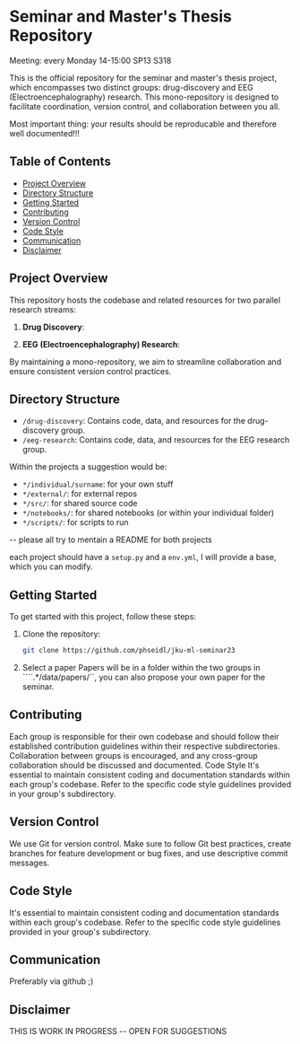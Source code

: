 # Seminar and Master's Thesis Repository

Meeting: every Monday 14-15:00 SP13 S318


This is the official repository for the seminar and master's thesis project, which encompasses two distinct groups: drug-discovery and EEG (Electroencephalography) research. This mono-repository is designed to facilitate coordination, version control, and collaboration between you all.

Most important thing:
your results should be reproducable and therefore well documented!!!

## Table of Contents

- [Project Overview](#project-overview)
- [Directory Structure](#directory-structure)
- [Getting Started](#getting-started)
- [Contributing](#contributing)
- [Version Control](#version-control)
- [Code Style](#code-style)
- [Communication](#communication)
- [Disclaimer](#disclaimer)

## Project Overview

This repository hosts the codebase and related resources for two parallel research streams:

1. **Drug Discovery**: 

2. **EEG (Electroencephalography) Research**: 

By maintaining a mono-repository, we aim to streamline collaboration and ensure consistent version control practices.

## Directory Structure

- `/drug-discovery`: Contains code, data, and resources for the drug-discovery group.
- `/eeg-research`: Contains code, data, and resources for the EEG research group.

Within the projects a suggestion would be:
- `*/individual/surname`: for your own stuff
- `*/external/`: for external repos
- `*/src/`: for shared source code
- `*/notebooks/`: for shared notebooks (or within your individual folder)
- `*/scripts/`: for scripts to run

-- 
please all try to mentain a README for both projects

each project should have a `setup.py` and a `env.yml`, I will provide a base, which you can modify.

## Getting Started

To get started with this project, follow these steps:

1. Clone the repository:

   ```bash
   git clone https://github.com/phseidl/jku-ml-seminar23

2. Select a paper
Papers will be in a folder within the two groups in ````.*/data/papers/``, you can also propose your own paper for the seminar.

## Contributing

Each group is responsible for their own codebase and should follow their established contribution guidelines within their respective subdirectories.
Collaboration between groups is encouraged, and any cross-group collaboration should be discussed and documented.
Code Style
It's essential to maintain consistent coding and documentation standards within each group's codebase. Refer to the specific code style guidelines provided in your group's subdirectory.

## Version Control

We use Git for version control. Make sure to follow Git best practices, create branches for feature development or bug fixes, and use descriptive commit messages.

## Code Style

It's essential to maintain consistent coding and documentation standards within each group's codebase. Refer to the specific code style guidelines provided in your group's subdirectory.

## Communication

Preferably via github ;)

## Disclaimer

THIS IS WORK IN PROGRESS -- OPEN FOR SUGGESTIONS
